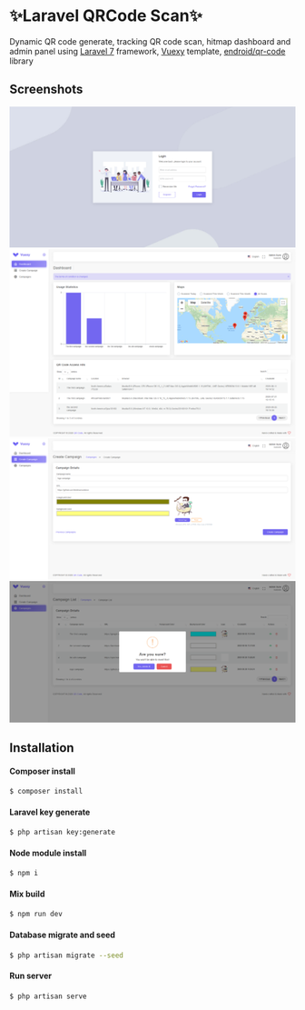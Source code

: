 # ✨Laravel QRCode Scan✨

Dynamic QR code generate, tracking QR code scan, hitmap dashboard and admin panel using [Laravel 7](https://laravel.com) framework, [Vuexy](https://themeforest.net/item/vuexy-vuejs-html-laravel-admin-dashboard-template/23328599) template, [endroid/qr-code](https://github.com/endroid/qr-code) library


## Screenshots
![ScreenShot](/screenshots/screenshot1.png)
![ScreenShot](/screenshots/screenshot2.png)
![ScreenShot](/screenshots/screenshot3.png)
![ScreenShot](/screenshots/screenshot4.png)

## Installation

#### Composer install
```sh
$ composer install
```

#### Laravel key generate
```sh
$ php artisan key:generate
```

#### Node module install
```sh
$ npm i
```

#### Mix build
```sh
$ npm run dev
```

#### Database migrate and seed
```sh
$ php artisan migrate --seed
```

#### Run server
```sh
$ php artisan serve
```